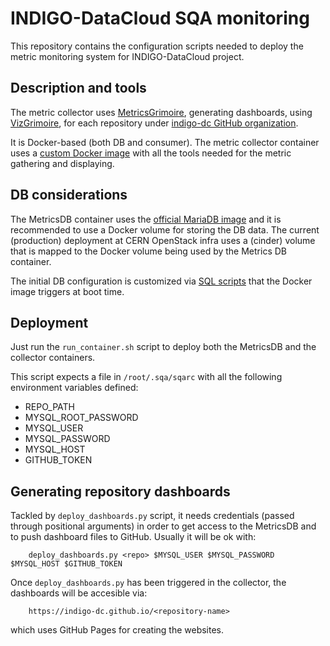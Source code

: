 # INDIGO-DataCloud SQA monitoring

This repository contains the configuration scripts needed to deploy the metric
monitoring system for INDIGO-DataCloud project. 

## Description and tools

The metric collector uses [MetricsGrimoire](https://github.com/metricsgrimoire), 
generating dashboards, using [VizGrimoire](https://github.com/vizgrimoire), for
each repository under [indigo-dc GitHub organization](https://github.com/indigo-dc).

It is Docker-based (both DB and consumer). The metric collector container uses
a [custom Docker image](docker/metrics/Dockerfile) with all the tools
needed for the metric gathering and displaying.

## DB considerations

The MetricsDB container uses the [official MariaDB image](https://hub.docker.com/_/mariadb/)
and it is recommended to use a Docker volume for storing the DB data. The current
(production) deployment at CERN OpenStack infra uses a (cinder) volume that is mapped
to the Docker volume being used by the Metrics DB container.

The initial DB configuration is customized via [SQL scripts](docker/metrics/initdb.d/) that 
the Docker image triggers at boot time.

## Deployment

Just run the `run_container.sh` script to deploy both the MetricsDB and the 
collector containers.

This script expects a file in `/root/.sqa/sqarc` with all the following environment variables 
defined:

- REPO_PATH
- MYSQL_ROOT_PASSWORD
- MYSQL_USER
- MYSQL_PASSWORD
- MYSQL_HOST
- GITHUB_TOKEN

## Generating repository dashboards

Tackled by `deploy_dashboards.py` script, it needs credentials (passed through 
positional arguments) in order to get access to the MetricsDB and to push dashboard files
to GitHub. Usually it will be ok with:

```
	deploy_dashboards.py <repo> $MYSQL_USER $MYSQL_PASSWORD $MYSQL_HOST $GITHUB_TOKEN
```

Once `deploy_dashboards.py` has been triggered in the collector, the
dashboards will be accesible via:

```
	https://indigo-dc.github.io/<repository-name>
```

which uses GitHub Pages for creating the websites.


